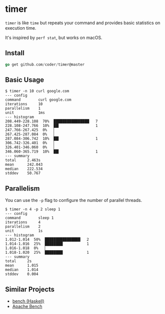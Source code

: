 # timer

`timer` is like `time` but repeats your command and provides basic statistics on execution time.

It's inspired by `perf stat`, but works on macOS.

## Install

```go
go get github.com/coder/timer@master
```

## Basic Usage

```shell script
$ timer -n 10 curl google.com
--- config
command        curl google.com
iterations     10
parallelism    1
unit           1ms
--- histogram
208.449-228.108  70%  ████████████████▏  7
228.108-247.766  10%  ██▎                1
247.766-267.425  0%   ▏                  
267.425-287.084  0%   ▏                  
287.084-306.742  10%  ██▎                1
306.742-326.401  0%   ▏                  
326.401-346.060  0%   ▏                  
346.060-365.719  10%  ██▎                1
--- summary
total     2.463s
mean      242.043
median    222.534
stddev    50.767
```

## Parallelism

You can use the `-p` flag to configure the number of parallel threads.

```shell script
$ timer -n 4 -p 2 sleep 1
--- config
command        sleep 1
iterations     4
parallelism    2
unit           1s
--- histogram
1.012-1.014  50%  ████████████████▏  2
1.014-1.016  25%  ████████▏          1
1.016-1.018  0%   ▏                  
1.018-1.020  25%  ████████▏          1
--- summary
total     2s
mean      1.015
median    1.014
stddev    0.004
```

## Similar Projects

- [bench (Haskell)](https://hackage.haskell.org/package/bench)
- [Apache Bench](https://httpd.apache.org/docs/2.4/programs/ab.html)
